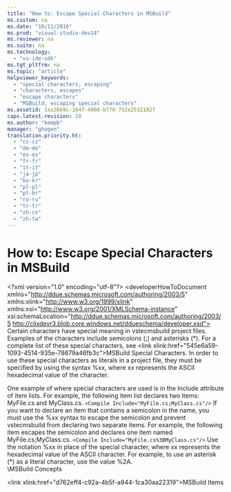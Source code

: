 ```yaml
---
title: "How to: Escape Special Characters in MSBuild"
ms.custom: na
ms.date: "10/11/2016"
ms.prod: "visual-studio-dev14"
ms.reviewer: na
ms.suite: na
ms.technology: 
  - "vs-ide-sdk"
ms.tgt_pltfrm: na
ms.topic: "article"
helpviewer_keywords: 
  - "special characters, escaping"
  - "characters, escapes"
  - "escape characters"
  - "MSBuild, escaping special characters"
ms.assetid: 1aa3669c-1647-4960-b770-752e2532102f
caps.latest.revision: 10
ms.author: "kempb"
manager: "ghogen"
translation.priority.ht: 
  - "cs-cz"
  - "de-de"
  - "es-es"
  - "fr-fr"
  - "it-it"
  - "ja-jp"
  - "ko-kr"
  - "pl-pl"
  - "pt-br"
  - "ru-ru"
  - "tr-tr"
  - "zh-cn"
  - "zh-tw"
---
```

# How to: Escape Special Characters in MSBuild
\<?xml version="1.0" encoding="utf-8"?>
\<developerHowToDocument xmlns="http://ddue.schemas.microsoft.com/authoring/2003/5" xmlns:xlink="http://www.w3.org/1999/xlink" xmlns:xsi="http://www.w3.org/2001/XMLSchema-instance" xsi:schemaLocation="http://ddue.schemas.microsoft.com/authoring/2003/5 http://clixdevr3.blob.core.windows.net/ddueschema/developer.xsd">
  <introduction>
    <para>Certain characters have special meaning in <token>vstecmsbuild</token> project files. Examples of the characters include semicolons (;) and asterisks (*). For a complete list of these special characters, see \<link xlink:href="545e6a59-1093-4514-935e-78679a46fb3c">MSBuild Special Characters</link>.</para>
    <para>In order to use these special characters as literals in a project file, they must be specified by using the syntax %<placeholder>xx</placeholder>, where <placeholder>xx</placeholder> represents the ASCII hexadecimal value of the character.</para>
  </introduction>
  <section>
    <title>MSBuild Special Characters</title>
    <content>
      <para>One example of where special characters are used is in the <unmanagedCodeEntityReference>Include</unmanagedCodeEntityReference> attribute of item lists. For example, the following item list declares two items: <codeInline>MyFile.cs</codeInline> and <codeInline>MyClass.cs</codeInline>.</para>
      <code>&lt;Compile Include="MyFile.cs;MyClass.cs"/&gt;</code>
      <para>If you want to declare an item that contains a semicolon in the name, you must use the %<placeholder>xx</placeholder> syntax to escape the semicolon and prevent <token>vstecmsbuild</token> from declaring two separate items. For example, the following item escapes the semicolon and declares one item named <codeInline>MyFile.cs;MyClass.cs</codeInline>.</para>
      <code>&lt;Compile Include="MyFile.cs%3BMyClass.cs"/&gt;</code>
      <procedure>
        <title>To use an MSBuild special character as a literal character</title>
        <steps class="bullet">
          <step>
            <content>
              <para>Use the notation %<placeholder>xx</placeholder> in place of the special character, where <placeholder>xx</placeholder> represents the hexadecimal value of the ASCII character. For example, to use an asterisk (*) as a literal character, use the value <codeInline>%2A</codeInline>.</para>
            </content>
          </step>
        </steps>
      </procedure>
    </content>
  </section>
  <relatedTopics>
\<link xlink:href="083b8ba3-e4ad-45af-bb5d-3bc81d406131">MSBuild Concepts</link>

\<link xlink:href="d762eff4-c92a-4b5f-a944-1ca30aa22319">MSBuild Items</link>
</relatedTopics>
</developerHowToDocument>